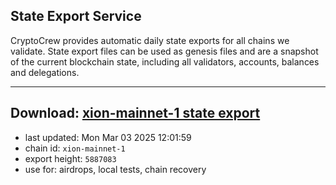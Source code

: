 ## State Export Service
CryptoCrew provides automatic daily state exports for all chains we validate. State export files can be used as genesis files and are a snapshot of the current blockchain state, including all validators, accounts, balances and delegations.

---
**Download: [xion-mainnet-1 state export](https://dl-eu2.ccvalidators.com/SERVICE/xion/xion-mainnet-1_export_5887083.json)**
---

- last updated: Mon Mar 03 2025 12:01:59
- chain id: `xion-mainnet-1`
- export height: `5887083`
- use for: airdrops, local tests, chain recovery

